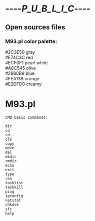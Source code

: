 # ----_P_U_B_L_I_C_----
 Open sources files
-----------------------------------------------

### M93.pl color palette:  
  
#2C3E50 gray  
#E74C3C red  
#ECF0F1 pearl white  
#A8C545 olive  
#2980B9 blue  
#FEA13B orange  
#E2DFD0 creamy  
      
M93.pl
=================================

~~~~~~~~~~~~~~~~~~
CMD basic commands:

dir
cd
cd..
cls
copy
move
del
mkdir
rmdir
echo
exit
type
ren
tasklist
taskkill
ping
ipconfig
netstat
chkdsk
sfc
help
~~~~~~~~~~~~~~~~~~
